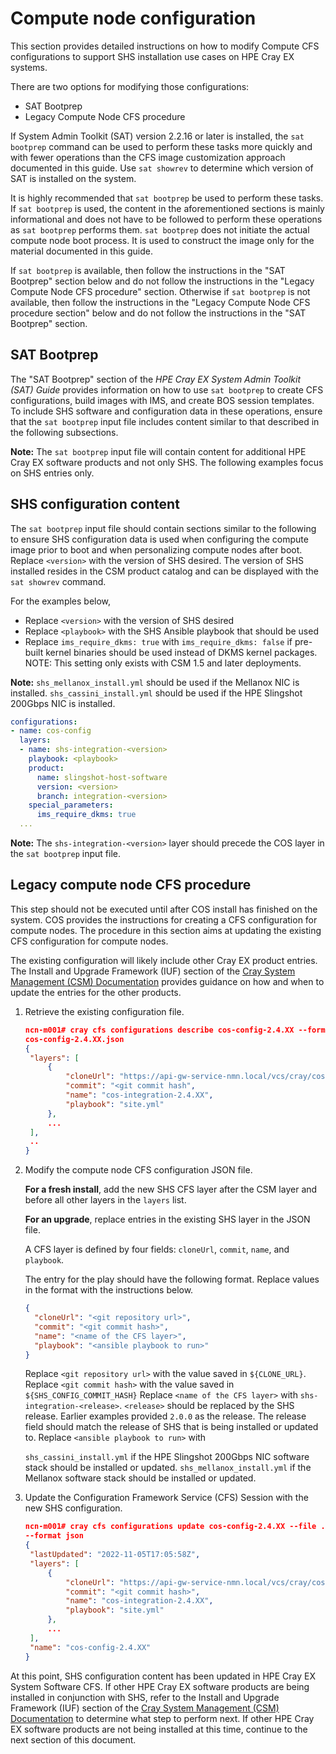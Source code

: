 # Compute node configuration

This section provides detailed instructions on how to modify Compute CFS configurations to support SHS installation use cases on HPE Cray EX systems.

There are two options for modifying those configurations:

- SAT Bootprep
- Legacy Compute Node CFS procedure

If System Admin Toolkit (SAT) version 2.2.16 or later is installed, the `sat bootprep` command can be used to perform these tasks more quickly and with fewer operations than the CFS image customization approach documented in this guide. Use `sat showrev` to determine which version of SAT is installed on the system.

It is highly recommended that `sat bootprep` be used to perform these tasks. If `sat bootprep` is used, the content in the aforementioned sections is mainly informational and does not have to be followed to perform these operations as `sat bootprep` performs them. `sat bootprep` does not initiate the actual compute node boot process. It is used to construct the image only for the material documented in this guide.

If `sat bootprep` is available, then follow the instructions in the "SAT Bootprep" section below and do not follow the instructions in the "Legacy Compute Node CFS procedure" section. Otherwise if `sat bootprep` is not available, then follow the instructions in the "Legacy Compute Node CFS procedure section" below and do not follow the instructions in the "SAT Bootprep" section.

## SAT Bootprep

The "SAT Bootprep" section of the _HPE Cray EX System Admin Toolkit (SAT) Guide_ provides information on how to use `sat bootprep` to create CFS configurations, build images with IMS, and create BOS session templates. To include SHS software and configuration data in these operations, ensure that the `sat bootprep` input file includes content similar to that described in the following subsections.

**Note:** The `sat bootprep` input file will contain content for additional HPE Cray EX software products and not only SHS. The following examples focus on SHS entries only.

## SHS configuration content

The `sat bootprep` input file should contain sections similar to the following to ensure SHS configuration data is used when configuring the compute image prior to boot and when personalizing compute nodes after boot. Replace `<version>` with the version of SHS desired. The version of SHS installed resides in the CSM product catalog and can be displayed with the `sat showrev` command.

For the examples below,

- Replace `<version>` with the version of SHS desired
- Replace `<playbook>` with the SHS Ansible playbook that should be used
- Replace `ims_require_dkms: true` with `ims_require_dkms: false` if pre-built kernel binaries should be used instead of DKMS kernel packages. NOTE: This setting only exists with CSM 1.5 and later deployments.

**Note:** `shs_mellanox_install.yml` should be used if the Mellanox NIC is installed. `shs_cassini_install.yml` should be used if the HPE Slingshot 200Gbps NIC is installed.

```yaml
configurations:
- name: cos-config
  layers:
  - name: shs-integration-<version>
    playbook: <playbook>
    product:
      name: slingshot-host-software
      version: <version>
      branch: integration-<version>
    special_parameters:
      ims_require_dkms: true
  ...
```

**Note:** The `shs-integration-<version>` layer should precede the COS layer in the `sat bootprep` input file.

## Legacy compute node CFS procedure

This step should not be executed until after COS install has finished on the system. COS provides the instructions for creating a CFS configuration for compute nodes. The procedure in this section aims at updating the existing CFS configuration for compute nodes.

The existing configuration will likely include other Cray EX product entries. The Install and Upgrade Framework (IUF) section of the [Cray System Management (CSM) Documentation](https://cray-hpe.github.io/docs-csm/en-14/operations/iuf/iuf/) provides guidance on how and when to update the entries for the other products.

1. Retrieve the existing configuration file.

   ```json
   ncn-m001# cray cfs configurations describe cos-config-2.4.XX --format json | jq ". | {layers}" >
   cos-config-2.4.XX.json
   {
    "layers": [
        {
            "cloneUrl": "https://api-gw-service-nmn.local/vcs/cray/cos-config-management.git",
            "commit": "<git commit hash",
            "name": "cos-integration-2.4.XX",
            "playbook": "site.yml"
        },
        ...
    ],
    ..
   }
   ```

2. Modify the compute node CFS configuration JSON file.

   **For a fresh install**, add the new SHS CFS layer after the CSM layer and before all other layers in the `layers` list.

   **For an upgrade**, replace entries in the existing SHS layer in the JSON file.

   A CFS layer is defined by four fields: `cloneUrl`, `commit`, `name`, and `playbook`.

   The entry for the play should have the following format. Replace values in the format with the instructions below.

   ```json
   {
     "cloneUrl": "<git repository url>",
     "commit": "<git commit hash>",
     "name": "<name of the CFS layer>",
     "playbook": "<ansible playbook to run>"
   }
   ```

   Replace `<git repository url>` with the value saved in `${CLONE_URL}`.
   Replace `<git commit hash>` with the value saved in `${SHS_CONFIG_COMMIT_HASH}`
   Replace `<name of the CFS layer>` with `shs-integration-<release>`. `<release>` should be replaced by the SHS release. Earlier examples provided `2.0.0` as the release.
   The release field should match the release of SHS that is being installed or updated to.
   Replace `<ansible playbook to run>` with

   `shs_cassini_install.yml` if the HPE Slingshot 200Gbps NIC software stack should be installed or updated.
   `shs_mellanox_install.yml` if the Mellanox software stack should be installed or updated.

3. Update the Configuration Framework Service (CFS) Session with the new SHS configuration.

   ```json
   ncn-m001# cray cfs configurations update cos-config-2.4.XX --file ./cos-config-2.4.XX.json \
   --format json
   {
    "lastUpdated": "2022-11-05T17:05:58Z",
    "layers": [
        {
            "cloneUrl": "https://api-gw-service-nmn.local/vcs/cray/cos-config-management.git",
            "commit": "<git commit hash>",
            "name": "cos-integration-2.4.XX",
            "playbook": "site.yml"
        },
        ...
    ],
    "name": "cos-config-2.4.XX"
   }
   ```

At this point, SHS configuration content has been updated in HPE Cray EX System Software CFS. If other HPE Cray EX software products are being installed in conjunction with SHS, refer to the Install and Upgrade Framework (IUF) section of the [Cray System Management (CSM) Documentation](https://cray-hpe.github.io/docs-csm/en-14/operations/iuf/iuf/) to determine what step to perform next. If other HPE Cray EX software products are not being installed at this time, continue to the next section of this document.
